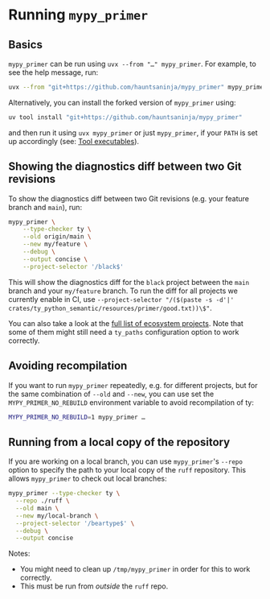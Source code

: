 # Running `mypy_primer`

## Basics

`mypy_primer` can be run using `uvx --from "…" mypy_primer`. For example, to see the help message, run:

```sh
uvx --from "git+https://github.com/hauntsaninja/mypy_primer" mypy_primer -h
```

Alternatively, you can install the forked version of `mypy_primer` using:

```sh
uv tool install "git+https://github.com/hauntsaninja/mypy_primer"
```

and then run it using `uvx mypy_primer` or just `mypy_primer`, if your `PATH` is set up accordingly (see: [Tool executables]).

## Showing the diagnostics diff between two Git revisions

To show the diagnostics diff between two Git revisions (e.g. your feature branch and `main`), run:

```sh
mypy_primer \
    --type-checker ty \
    --old origin/main \
    --new my/feature \
    --debug \
    --output concise \
    --project-selector '/black$'
```

This will show the diagnostics diff for the `black` project between the `main` branch and your `my/feature` branch. To run the
diff for all projects we currently enable in CI, use `--project-selector "/($(paste -s -d'|' crates/ty_python_semantic/resources/primer/good.txt))\$"`.

You can also take a look at the [full list of ecosystem projects]. Note that some of them might still need a `ty_paths` configuration
option to work correctly.

## Avoiding recompilation

If you want to run `mypy_primer` repeatedly, e.g. for different projects, but for the same combination of `--old` and `--new`, you
can use set the `MYPY_PRIMER_NO_REBUILD` environment variable to avoid recompilation of ty:

```sh
MYPY_PRIMER_NO_REBUILD=1 mypy_primer …
```

## Running from a local copy of the repository

If you are working on a local branch, you can use `mypy_primer`'s `--repo` option to specify the path to your local copy of the `ruff` repository.
This allows `mypy_primer` to check out local branches:

```sh
mypy_primer --type-checker ty \
  --repo ./ruff \
  --old main \
  --new my/local-branch \
  --project-selector '/beartype$' \
  --debug \
  --output concise
```

Notes:

- You might need to clean up `/tmp/mypy_primer` in order for this to work correctly.
- This must be run from _outside_ the `ruff` repo.

[full list of ecosystem projects]: https://github.com/hauntsaninja/mypy_primer/blob/master/mypy_primer/projects.py
[tool executables]: https://docs.astral.sh/uv/concepts/tools/#tool-executables
